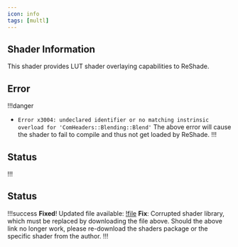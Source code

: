 ```yaml
---
icon: info
tags: [multl]
---
```

## Shader Information
This shader provides LUT shader overlaying capabilities to ReShade.

## Error
!!!danger
- `Error x3004: undeclared identifier or no matching instrinsic overload for 'ComHeaders::Blending::Blend'` 
The above error will cause the shader to fail to compile and thus not get loaded by ReShade.
!!!
## Status
!!!
## Status
!!!success
**Fixed**! Updated file available: [!file](https://cdn.discordapp.com/attachments/1072908855102677095/1072909430116597861/Blending.fxh)
**Fix**: Corrupted shader library, which must be replaced by downloading the file above. Should the above link no longer work, please re-download the shaders package or the specific shader from the author.
!!!
